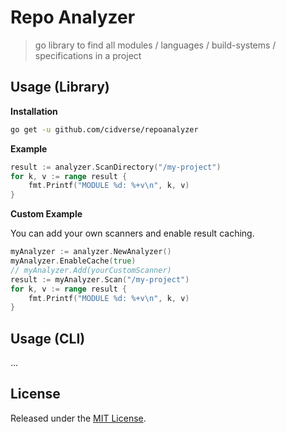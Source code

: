 # Repo Analyzer

> go library to find all modules / languages / build-systems / specifications in a project

## Usage (Library)

__Installation__

```bash
go get -u github.com/cidverse/repoanalyzer
```

__Example__

```go
result := analyzer.ScanDirectory("/my-project")
for k, v := range result {
    fmt.Printf("MODULE %d: %+v\n", k, v)
}
```

__Custom Example__

You can add your own scanners and enable result caching.

```go
myAnalyzer := analyzer.NewAnalyzer()
myAnalyzer.EnableCache(true)
// myAnalyzer.Add(yourCustomScanner)
result := myAnalyzer.Scan("/my-project")
for k, v := range result {
    fmt.Printf("MODULE %d: %+v\n", k, v)
}
```

## Usage (CLI)

...

## License

Released under the [MIT License](./LICENSE).
